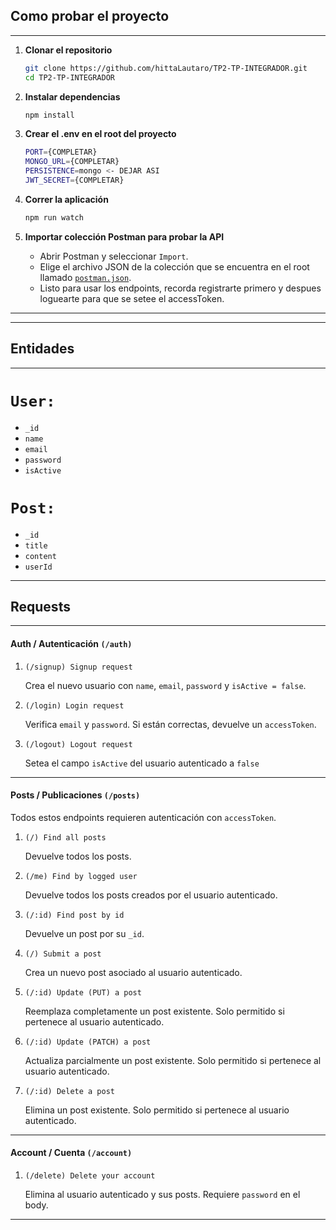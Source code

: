 ## Como probar el proyecto

---

1. **Clonar el repositorio**  
   ```bash
   git clone https://github.com/hittaLautaro/TP2-TP-INTEGRADOR.git
   cd TP2-TP-INTEGRADOR
   ```

2. **Instalar dependencias**  
   ```bash
   npm install
   ```

3. **Crear el .env en el root del proyecto**  
     ```bash
     PORT={COMPLETAR}
     MONGO_URL={COMPLETAR}
     PERSISTENCE=mongo <- DEJAR ASI
     JWT_SECRET={COMPLETAR}
     ```
     
4. **Correr la aplicación**  
   ```bash
   npm run watch
   ```
   
5. **Importar colección Postman para probar la API**  
   - Abrir Postman y seleccionar `Import`.  
   - Elige el archivo JSON de la colección que se encuentra en el root llamado [`postman.json`](./postman.json).  
   - Listo para usar los endpoints, recorda registrarte primero y despues loguearte para que se setee el accessToken.

---

---

## Entidades

---

# `User:`

- `_id`
- `name`
- `email`
- `password`
- `isActive`

# `Post:`

- `_id`
- `title`
- `content`
- `userId`

---

## Requests

---

#### Auth / Autenticación `(/auth)`

1. `(/signup) Signup request`

    Crea el nuevo usuario con `name`, `email`, `password` y `isActive = false`.

2. `(/login) Login request`

    Verifica `email` y `password`. Si están correctas, devuelve un `accessToken`.

3. `(/logout) Logout request`

    Setea el campo `isActive` del usuario autenticado a `false`

---

#### Posts / Publicaciones `(/posts)`

Todos estos endpoints requieren autenticación con `accessToken`.

1. `(/) Find all posts`

    Devuelve todos los posts.

2. `(/me) Find by logged user`

    Devuelve todos los posts creados por el usuario autenticado.

3. `(/:id) Find post by id`

    Devuelve un post por su `_id`.

4. `(/) Submit a post`

    Crea un nuevo post asociado al usuario autenticado.

5. `(/:id) Update (PUT) a post`

    Reemplaza completamente un post existente. Solo permitido si pertenece al usuario autenticado.

6. `(/:id) Update (PATCH) a post`

    Actualiza parcialmente un post existente. Solo permitido si pertenece al usuario autenticado.

7. `(/:id) Delete a post`

    Elimina un post existente. Solo permitido si pertenece al usuario autenticado.

---

#### Account / Cuenta `(/account)`

1. `(/delete) Delete your account`

    Elimina al usuario autenticado y sus posts. Requiere `password` en el body.

---
